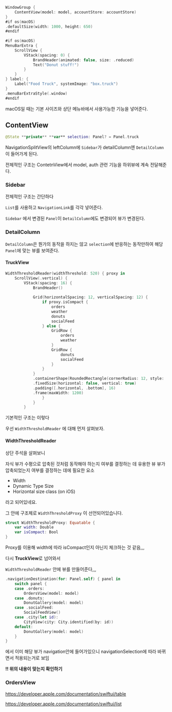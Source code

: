 ```swift
WindowGroup {
    ContentView(model: model, accountStore: accountStore)
}
#if os(macOS)
.defaultSize(width: 1000, height: 650)
#endif
        
#if os(macOS)
MenuBarExtra {
	ScrollView {
		VStack(spacing: 0) {
			BrandHeader(animated: false, size: .reduced)
            Text("Donut stuff!")
		}
    }
} label: {
	Label("Food Truck", systemImage: "box.truck")
}
.menuBarExtraStyle(.window)
#endif
```

macOS일 때는 기본 사이즈와 상단 메뉴바에서 사용가능한 기능을 넣어준다.

## ContentView
```swift 
@State **private** **var** selection: Panel? = Panel.truck
```
NavigationSplitView의 leftColumn에 `Sidebar`가 detailColumn엔 `DetailColumn`이 들어가게 된다.

전체적인 구조는 ContetnView에서 model, auth 관련 기능을 하위뷰에 계속 전달해준다.

### Sidebar
전체적인 구조는 간단하다

`List`를 사용하고 `NavigationLink`를 각각 넣어준다.

`Sidebar` 에서 변경된 `Panel`이 `DetailColumn`에도 변경되어 뷰가 변경된다.

### DetailColumn

`DetailColumn`은 뭔가의 동작을 하지는 않고 `selection`에 반응하는 동작만하여 해당 `Panel`에 맞는 뷰를 보여준다.


#### TruckView

```swift
WidthThresholdReader(widthThreshold: 520) { proxy in
	ScrollView(.vertical) {
		VStack(spacing: 16) {
			BrandHeader()
            
            Grid(horizontalSpacing: 12, verticalSpacing: 12) {
				if proxy.isCompact {
					orders
					weather
					donuts
					socialFeed
                } else {
	                GridRow {
			            orders
				        weather
				    }
				    GridRow {
					    donuts
						socialFeed
					}
                }
	        }
            .containerShape(RoundedRectangle(cornerRadius: 12, style: .continuous))
            .fixedSize(horizontal: false, vertical: true)
            .padding([.horizontal, .bottom], 16)
            .frame(maxWidth: 1200)
                }
            }
        }
```

기본적인 구조는 이렇다

우선 `WidthThresholdReader` 에 대해 먼저 살펴보자.

#### WidthThresholdReader

상단 주석을 살펴보니

자식 뷰가 수평으로 압축된 것처럼 동작해야 하는지 여부를 결정하는 데 유용한 뷰
뷰가 압축되었는지 여부를 결정하는 데에 필요한 요소
* Width
* Dynamic Type Size
* Horizontal size class (on iOS)

라고 되어있네요.

그 안에 구조체로 `WidthThresholdProxy` 이 선언되어있습니다. 
```swift
struct WidthThresholdProxy: Equatable {
    var width: Double
    var isCompact: Bool
}
```

Proxy를 이용해 width에 따라 isCompact인지 아닌지 체크하는 것 같음,,,

다시 **TruckView**로 넘어와서

`WidthThresholdReader` 안에 뷰를 만들어준다,,,

```swift
.navigationDestination(for: Panel.self) { panel in
	switch panel {
	case .orders:
		OrdersView(model: model)
	case .donuts:
		DonutGallery(model: model)
	case .socialFeed:
		SocialFeedView()
	case .city(let id):
		CityView(city: City.identified(by: id))
	default:
		DonutGallery(model: model)
	}
}
```
에서 이미 해당 뷰가 navigation안에 들어가있으니 navigationSelection에 따라 바뀌면서 적용되는거로 보임

**!! 위의 내용이 맞는지 확인하기**

### OrdersView
https://developer.apple.com/documentation/swiftui/table

https://developer.apple.com/documentation/swiftui/list
